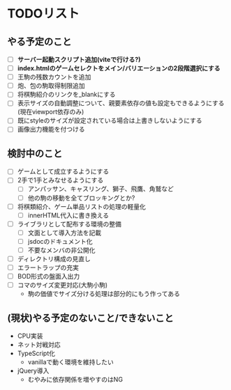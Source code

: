 # TODOリスト
## やる予定のこと
* [ ] **サーバー起動スクリプト追加(viteで行ける?)**
* [ ] **index.htmlのゲームセレクトをメイン/バリエーションの2段階選択にする**
* [ ] 王駒の残数カウントを追加
* [ ] 炮、包の駒取得制限追加
* [ ] 将棋駒紹介のリンクを_blankにする
* [ ] 表示サイズの自動調整について、親要素依存の値も設定もできるようにする(現在viewport依存のみ)
* [ ] 既にstyleのサイズが設定されている場合は上書きしないようにする
* [ ] 画像出力機能を付つける

## 検討中のこと
* [ ] ゲームとして成立するようにする
* [ ] 2手で1手とみなせるようにする
  * [ ] アンパッサン、キャスリング、獅子、飛鷹、角鷲など
  * [ ] 他の駒の移動を全てブロッキングとか?
* [ ] 将棋類紹介、ゲーム単品リストの処理の軽量化
  * [ ] innerHTML代入に書き換える
* [ ] ライブラリとして配布する環境の整備
  * [ ] 文面として導入方法を記載
  * [ ] jsdocのドキュメント化
  * [ ] 不要なメンバの非公開化
* [ ] ディレクトリ構成の見直し
* [ ] エラートラップの充実
* [ ] BOD形式の盤面入出力
* [ ] コマのサイズ変更対応(大駒小駒)
  * 駒の価値でサイズ分ける処理は部分的にもう作ってある

## (現状)やる予定のないこと/できないこと
* CPU実装
* ネット対戦対応
* TypeScript化
  * vanillaで動く環境を維持したい
* jQuery導入
  * むやみに依存関係を増やすのはNG
